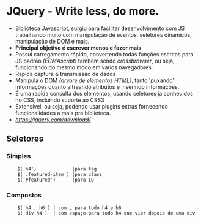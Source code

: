 # JQuery - Write less, do more.   

- Biblioteca Javascript, surgiu para facilitar desenvolvimento com JS trabalhando muito com manipulação de eventos, seletores dinamicos, manipulação de DOM e mais.
- **Principal objetivo é escrever menos e fazer mais**
- Possui carregamento rápido, convertendo todas funções escritas para JS padrão *(ECMAscript)* tambem sendo *crossbrowser*, ou seja, funcionando do mesmo modo em varios navegadores.
- Rapida captura & transmissão de dados
- Manipula o DOM *(arvore de elementos HTML)*, tanto 'puxando' informações quanto altreando atributos e inserindo informações.
- É uma rapida consulta dos elementos, usando seletores ja conhecidos no CSS, incluindo suporte ao CSS3
- Extensível, ou seja, podendo usar plugins extras fornecendo funcionalidades a mais pra biblioteca.
- *https://jquery.com/download/*  

## Seletores  

### Simples   

```
    $('h4')             |para tag
    $('.featured-item') |para class
    $('#featured')      |para ID
```   

### Compostos  

```
    $('h4 , h6') | com , para todo h4 e h6
    $('div h4')  | com espaço para todo h4 que vier depois de uma div 
